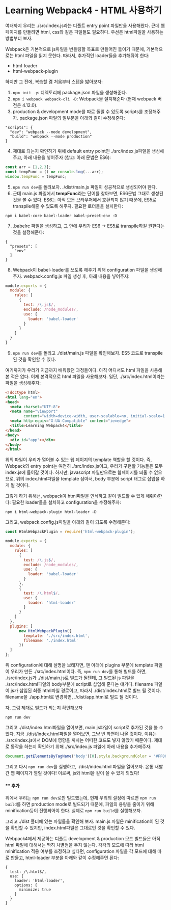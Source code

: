 # Learning Webpack4 - HTML 사용하기

여태까지 우리는 ./src/index.js라는 디폴트 entry point 파일만을 사용해왔다.
근데 웹페이지를 만들려면 html, css와 같은 파일들도 필요하다.
우선은 html파일을 사용하는 방법부터 보자.
 
Webpack은 기본적으로 js파일을 번들링할 목표로 만들어진 툴이기 때문에,
기본적으로는 html 파일을 읽지 못한다. 따라서, 추가적인 loader들을 추가해줘야 한다:

- html-loader
- html-webpack-plugin

하지만 그 전에, 복습할 겸 처음부터 스텝을 밟아보자:

1. ```npm init -y```: 디렉토리에 package.json 파일을 생성해준다.
2. ```npm i webpack webpack-cli -D```: Webpack을 설치해준다
(현재 webpack 버전은 4.12.0).
3. production & development mode를 따로 돌릴 수 있도록 scripts를 조정해주자.
package.json 파일의 일부분을 아래와 같이 수정해준다:
```
"scripts": {
  "dev": "webpack --mode development",
  "build": "webpack --mode production"
}
```
4. 제대로 되는지 확인하기 위해 default entry point인 ./src/index.js파일을 생성해주고,
아래 내용을 넣어주자 (참고: 아래 문법은 ES6):
```js
const arr = [1,2,3];
const tempFunc = () => console.log(...arr);
window.tempFunc = tempFunc;
```
5. ```npm run dev```를 돌려보자. ./dist/main.js 파일이 성공적으로 생성되어야 한다.
6. 근데 main.js 파일에서 **tempFunc**라는 단어를 찾아보면, ES6문법 그대로 생성된 것을
볼 수 있다. ES6는 아직 모든 브라우저에서 호환되지 않기 때문에, ES5로 transpile해줄 수
있도록 해주자. 필요한 로더들을 설치한다:
```
npm i babel-core babel-loader babel-preset-env -D
```
7. .babelrc 파일을 생성하고, 그 안에 우리가 ES6 -> ES5로 transpile하길 
원한다는 것을 설정해준다:
```
{
  "presets": [
    "env"
  ]
}
```
8. Webpack이 babel-loader를 쓰도록 해주기 위해 configuration 파일을 생성해주자.
webpack.config.js 파일 생성 후, 아래 내용을 넣어주자:
```js
module.exports = {
  module: {
    rules: [
      {
        test: /\.js$/,
        exclude: /node_modules/,
        use: {
          loader: 'babel-loader'
        }
      }
    ]
  }
}
```
9. ```npm run dev```를 돌리고 ./dist/main.js 파일을 확인해보자. ES5 코드로
transpile된 것을 확인할 수 있다.

여기까지가 우리가 지금까지 배워왔던 과정들이다. 아직 어디서도 html 파일을 사용해 본 적은 없다.
이제 본격적으로 html 파일을 사용해보자. 일단, ./src/index.html이라는 파일을 생성해주자:
```html
<!doctype html>
<html lang="en">
<head>
  <meta charset="UTF-8">
  <meta name="viewport"
        content="width=device-width, user-scalable=no, initial-scale=1.0, maximum-scale=1.0, minimum-scale=1.0">
  <meta http-equiv="X-UA-Compatible" content="ie=edge">
  <title>Learning Webpack4</title>
</head>
<body>
  <div id="app"></div>
</body>
</html>
```

위의 파일이 우리가 열어볼 수 있는 웹 페이지의 template 역할을 할 것이다.
즉, Webpack의 entry point는 여전히 ./src/index.js이고, 우리가 구현할 기능들은
모두 index.js에 들어갈 것이다. 하지만, javascript 파일만으로는 웹페이지를
띄울 수 없으므로, 위의 index.html파일을 template 삼아서, body 부분에
script 태그로 삽입을 하게 될 것이다.

그렇게 하기 위해선, webpack이 html파일을 인식하고 같이 빌드할 수 있게 해줘야한다:
필요한 loader들을 설치하고 configuration을 수정해주자:
```
npm i html-webpack-plugin html-loader -D
```

그리고, webpack.config.js파일을 아래와 같이 되도록 수정해준다:
```js
const HtmlWebpackPlugin = require('html-webpack-plugin');

module.exports = {
  module: {
    rules: [
      {
        test: /\.js$/,
        exclude: /node_modules/,
        use: {
          loader: 'babel-loader'
        }
      },
      {
        test: /\.html$/,
        use: {
          loader: 'html-loader'
        }
      }
    ]
  },
  plugins: [
      new HtmlWebpackPlugin({
        template: './src/index.html',
        filename: './index.html'
      })
  ]
};
```

위 configuration에 대해 설명을 보태자면,
맨 아래에 plugins 부분에 template 파일이 우리가 만든 ./src/index.html이다.
즉, ```npm run dev```를 통해 빌드를 하면, ./src/index.js가 ./dist/main.js로
빌드가 될텐데, 그 빌드된 js 파일을 ./src/index.html파일의 body부분에 script로 삽입해 준다는 얘기다.
filename 파일이 js가 삽입된 최종 html파일 경로이고, 따라서 ./dist/index.html로 빌드 될 것이다.
filename을 ./app.html로 변경하면, ./dist/app.html로 빌드 될 것이다.

자, 그럼 제대로 빌드가 되는지 확인해보자
```
npm run dev
```

그리고 ./dist/index.html파일을 열어보면, main.js파일이 script로 추가된 것을 볼 수 있다.
지금 ./dist/index.html파일을 열어보면, 그냥 빈 화면이 나올 것이다.
이유는 ./src/index.js에서 DOM에 영향을 끼치는 어떠한 코드도 넣지 않았기 때문이다.
제대로 동작을 하는지 확인하기 위해 ./src/index.js 파일에 아래 내용을 추가해주자:
```js
document.getElementsByTagName('body')[0].style.backgroundColor = '#FF0000';
```

그리고 다시 ```npm run dev```를 실행하고, ./dist/index.html 파일을 열어보자.
온통 새빨간 웹 페이지가 열릴 것이다! 이로써, js와 html을 같이 쓸 수 있게 되었다!

#### ** 추가
위에서 우리는 ```npm run dev```로만 빌드했는데, 현재 우리의 설정에 따르면
```npm run build```를 하면 production mode로 빌드되기 때문에,
파일의 용량을 줄이기 위해 minification등이 진행되어야 한다. 실제로 ```npm run build```를 실행해보자.

그리고 ./dist 폴더에 있는 파일들을 확인해 보자. main.js 파일은 minification이 된 것을
확인할 수 있지만, index.html파일은 그대로인 것을 확인할 수 있다.

Webpack4에서 제공하는 디폴트 development & production 모드 빌드들은 아직
html 파일에 대해서는 딱히 차별점을 두지 않는다.
각각의 모드에 따라 html minification 적용 여부를 조정하고 싶다면, 
configuration 파일을 각 모드에 대해 따로 만들고, html-loader 부분을 아래와 같이 수정해주면 된다:
```
{
  test: /\.html$/,
  use: {
    loader: 'html-loader',
    options: {
      minimize: true
    }
  }
}
```
